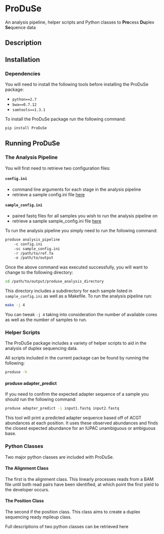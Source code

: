 # ProDuSe
An analysis pipeline, helper scripts and Python classes to **Pro**cess **Du**plex **Se**quence data

## Description


## Installation 

### Dependencies

You will need to install the following tools before installing the ProDuSe package:

* `python==2.7`
* `bwa==0.7.12`
* `samtools==1.3.1`

To install the ProDuSe package run the following command:

```bash
pip install ProDuSe
```

## Running ProDuSe

### The Analysis Pipeline

You will first need to retrieve two configuration files:

#### `config.ini`
 * command line arguments for each stage in the analysis pipeline
 * retrieve a sample config.ini file [here](https://github.com/morinlab/ProDuSe/blob/master/etc/produse_config.ini)

#### `sample_config.ini`
 * paired fastq files for all samples you wish to run the analysis pipeline on
 * retrieve a sample sample_config.ini file [here](https://github.com/morinlab/ProDuSe/blob/master/etc/sample_config.ini)

To run the analysis pipeline you simply need to run the following command:

```bash
produse analysis_pipeline 
    -c config.ini
    -sc sample_config.ini
    -r /path/to/ref.fa
    -o /path/to/output
```

Once the above command was executed successfully, you will want to change to the following directory:

```bash
cd /path/to/output/produse_analysis_directory
```

This directory includes a subdirectory for each sample listed in `sample_config.ini` as well as a Makefile. To run the analysis pipeline run:

```bash
make -j 4
```

You can tweak `-j 4` taking into consideration the number of available cores as well as the number of samples to run.

### Helper Scripts

The ProDuSe package includes a variety of helper scripts to aid in the analysis of duplex sequencing data.

All scripts included in the current package can be found by running the following:

```bash
produse -h
```

#### produse adapter_predict

If you need to confirm the expected adapter sequence of a sample you should run the following command:

```bash
produse adapter_predict -i input1.fastq input2.fastq
```

This tool will print a predicted adapter sequence based off of ACGT abundances at each position. It uses these observed abundances and finds the closest expected abundance for an IUPAC unambiguous or ambiguous base.

### Python Classes

Two major python classes are included with ProDuSe. 

#### The Alignment Class

The first is the alignment class. This linearly processes reads from a BAM file until both read pairs have been identified, at which point the first yield to the developer occurs.

#### The Position Class

The second if the position class. This class aims to create a duplex sequencing ready mpileup class.

Full descriptions of two python classes can be retrieved here
